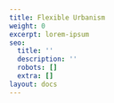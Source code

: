 ```yaml
---
title: Flexible Urbanism
weight: 0
excerpt: lorem-ipsum
seo:
  title: ''
  description: ''
  robots: []
  extra: []
layout: docs
---
```

